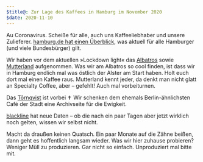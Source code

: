 ```yaml
---
$title@: Zur Lage des Kaffees in Hamburg im November 2020
$date: 2020-11-10
---
```


Au Coronavirus. Scheiße für alle, auch uns Kaffeeliebhaber und unsere Zulieferer. [hamburg.de hat einen Überblick](https://www.hamburg.de/coronavirus/), was aktuell für alle Hamburger (und viele Bundesbürger) gilt.

Wir haben vor dem aktuellen »Lockdown light« das [Albatros]([url('/content/cafes/albatros-cafe.md')]) sowie [Mutterland]([url('/content/cafes/mutterland.md')]) aufgenommen. Was wir am Albatros so cool finden, ist dass wir in Hamburg endlich mal was östlich der Alster am Start haben. Holt euch dort mal einen Kaffee raus. Mutterland kennt jeder, da denkt man nicht glatt an Specialty Coffee, aber – gefehlt! Auch mal vorbeiturnen.

Das [Tōrnqvist]([url('/content/cafes/tornqvist.md')]) ist vorbei&nbsp;✝ Wir schenken dem ehemals Berlin-ähnlichsten Café der Stadt eine Archivseite für die Ewigkeit.

[blackline]([url('/content/cafes/blackline.md')]) hat neue Daten – ob die nach ein paar Tagen aber jetzt wirklich noch gelten, wissen wir selbst nicht.

Macht da draußen keinen Quatsch. Ein paar Monate auf die Zähne beißen, dann geht es hoffentlich langsam wieder. Was wir hier zuhause probieren? Weniger Müll zu produzieren. Gar nicht so einfach. Unproduziert mal bitte mit.